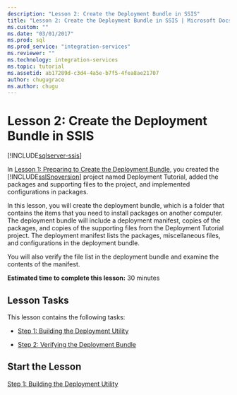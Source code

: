 ```yaml
---
description: "Lesson 2: Create the Deployment Bundle in SSIS"
title: "Lesson 2: Create the Deployment Bundle in SSIS | Microsoft Docs"
ms.custom: ""
ms.date: "03/01/2017"
ms.prod: sql
ms.prod_service: "integration-services"
ms.reviewer: ""
ms.technology: integration-services
ms.topic: tutorial
ms.assetid: ab17289d-c3d4-4a5e-b7f5-4fea8ae21707
author: chugugrace
ms.author: chugu
---
```

# Lesson 2: Create the Deployment Bundle in SSIS

[!INCLUDE[sqlserver-ssis](../includes/applies-to-version/sqlserver-ssis.md)]


In [Lesson 1: Preparing to Create the Deployment Bundle](../integration-services/lesson-1-preparing-to-create-the-deployment-bundle.md), you created the [!INCLUDE[ssISnoversion](../includes/ssisnoversion-md.md)] project named Deployment Tutorial, added the packages and supporting files to the project, and implemented configurations in packages.  
  
In this lesson, you will create the deployment bundle, which is a folder that contains the items that you need to install packages on another computer. The deployment bundle will include a deployment manifest, copies of the packages, and copies of the supporting files from the Deployment Tutorial project. The deployment manifest lists the packages, miscellaneous files, and configurations in the deployment bundle.  
  
You will also verify the file list in the deployment bundle and examine the contents of the manifest.  
  
**Estimated time to complete this lesson:** 30 minutes  
  
## Lesson Tasks  
This lesson contains the following tasks:  
  
-   [Step 1: Building the Deployment Utility](../integration-services/lesson-2-1-building-the-deployment-utility.md)  
  
-   [Step 2: Verifying the Deployment Bundle](../integration-services/lesson-2-2-verifying-the-deployment-bundle.md)  
  
## Start the Lesson  
[Step 1: Building the Deployment Utility](../integration-services/lesson-2-1-building-the-deployment-utility.md)  
  
  
  
